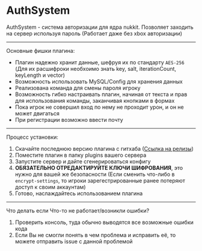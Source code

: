# AuthSystem

AuthSystem - система авторизации для ядра nukkit. Позволяет заходить на сервер используя пароль (Работает даже без xbox авторизации)

---

Основные фишки плагина:
- Плагин надежно хранит данные, шефруя их по стандарту `AES-256` (Для их расшифроки необхоимо знать key, salt, iterationCount, keyLength и vector)
- Возможность использовать MySQL/Config для хранения данных
- Реализована команда для смены пароля игроку
- Возможность гибко настраивать плагин, начиная от текста и прав для использования команды, заканчивая кнопками в формах
- Пока игрок не совершил вход по нему не проходит урон, и он не может двигаться
- При регистрации возможно ввести почту

---

Процесс установки:
1. Скачайте последнюю версию плагина с гитхаба ([Ссылка на релизы](https://github.com/Toper9636/AuthSystem/releases/))
2. Поместите плагин в папку plugins вашего сервера
3. Запустите сервер и дайте сгенерироваться конфигу
4. **ОБЯЗАТЕЛЬНО ОТРЕДАКТИРУЙТЕ КЛЮЧИ ШИФРОВАНИЯ**, это нужно для вашей же безопасности (Если сменить что-либо в `encrypt-settings`, то игроки зарегестрированные ранее потеряют доступ к своим аккаунтам)
5. Готово, наслаждайтесь использованием плагина

---

Что делать если Что-то не работает/возникли ошибки?
1. Проверить консоль, туда обычно выводятся все возможные ошибки кода
2. Если Вы не смогли понять в чем проблема и исправить её, то можете отправить issue с данной проблемой
